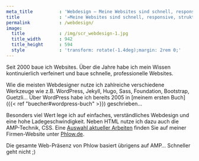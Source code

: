 ```yaml
---
meta_title          : 'Webdesign – Meine Websites sind schnell, responsive, strukturiert & elegant'
title               : '»Meine Websites sind schnell, responsive, strukturiert & elegant«'
permalink           : /webdesign/
image:
  title             : /img/scr_webdesign-1.jpg
  title_width       : 942
  title_height      : 594
  style             : 'transform: rotate(-1.4deg);margin: 2rem 0;'
---
```

Seit 2000 baue ich Websites. Über die Jahre habe ich mein Wissen kontinuierlich verfeinert und baue schnelle, professionelle Websites.

Wie die meisten Webdesigner nutze ich zahlreiche verschiedene Werkzeuge wie z.B. WordPress, Jekyll, Hugo, Sass, Foundation, Bootstrap, Guetzli… Über WordPress habe ich bereits 2005 in [meinem ersten Buch]({{< ref "buecher#wordpress-buch" >}}) geschrieben…

Besonders viel Wert lege ich auf einfaches, verständliches Webdesign und eine hohe Ladegeschwindigkeit. Neben HTML nutze ich dazu auch die AMP-Technik, CSS. Eine [Auswahl aktueller Arbeiten](https://phlow.de/phlow-webdesign/) finden Sie auf meiner Firmen-Website unter [Phlow.de](https://phlow.de/phlow-webdesign/).

Die gesamte Web-Präsenz von Phlow basiert übrigens auf AMP… Schneller geht nicht ;)